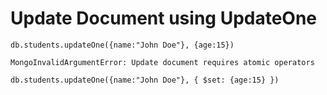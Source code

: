 # Update Document using UpdateOne

```
db.students.updateOne({name:"John Doe"}, {age:15})
```

```
MongoInvalidArgumentError: Update document requires atomic operators
```

```
db.students.updateOne({name:"John Doe"}, { $set: {age:15} })
```